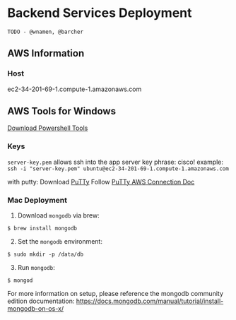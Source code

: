 # Backend Services Deployment
`TODO - @wnamen, @barcher`


## AWS Information
### Host
ec2-34-201-69-1.compute-1.amazonaws.com

## AWS Tools for Windows
[Download Powershell Tools](https://aws.amazon.com/powershell/)

### Keys
`server-key.pem` allows ssh into the app server
key phrase: cisco!
example: `ssh -i "server-key.pem" ubuntu@ec2-34-201-69-1.compute-1.amazonaws.com`


with putty:
Download [PuTTy](https://www.chiark.greenend.org.uk/~sgtatham/putty/)
Follow [PuTTy AWS Connection Doc](https://docs.aws.amazon.com/AWSEC2/latest/UserGuide/putty.html)

### Mac Deployment

1. Download `mongodb` via brew:
```
$ brew install mongodb
```

2. Set the `mongodb` environment:
```
$ sudo mkdir -p /data/db
```

3. Run `mongodb`:
```
$ mongod
```

For more information on setup, please reference the mongodb community edition documentation: https://docs.mongodb.com/manual/tutorial/install-mongodb-on-os-x/

